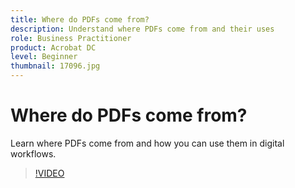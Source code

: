 ```yaml
---
title: Where do PDFs come from?
description: Understand where PDFs come from and their uses
role: Business Practitioner
product: Acrobat DC
level: Beginner
thumbnail: 17096.jpg
---
```


# Where do PDFs come from?

Learn where PDFs come from and how you can use them in digital workflows.

>[!VIDEO](https://video.tv.adobe.com/v/17096?hidetitle=true)